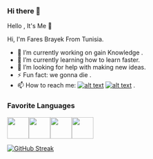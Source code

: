 ### Hi there 👋

Hello , It's Me 👋

Hi, I'm Fares Brayek From Tunisia.

- 🔭 I’m currently working on gain Knowledge .
- 🌱 I’m currently learning how to learn faster.
- 🤔 I’m looking for help with making new ideas.
- ⚡ Fun fact: we gonna die .
- 📫 How to reach me: [![alt text][2.1]][2] [![alt text][6.1]][6] .




[2.1]: http://i.imgur.com/P3YfQoD.png
[6.1]: http://i.imgur.com/0o48UoR.png

[2]: http://www.facebook.com/007MrSpy2/
[6]: http://www.github.com/faresbrayek

### Favorite Languages
<img align="center" src="https://cdn-icons-png.flaticon.com/128/5968/5968350.png" height="50" /><img align="center" src="https://cdn-icons-png.flaticon.com/128/5968/5968332.png" height="50" /><img align="center" src="https://cdn-icons-png.flaticon.com/128/5968/5968267.png" height="50" /><img align="center" src="http://assets.stickpng.com/images/5847ea22cef1014c0b5e4833.png" height="50" />


[![GitHub Streak](https://github-readme-streak-stats.herokuapp.com?user=FaresBrayek&theme=dark&hide_border=true&date_format=M%20j%5B%2C%20Y%5D)](https://git.io/streak-stats)

